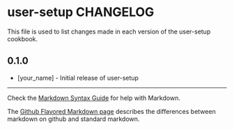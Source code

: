# user-setup CHANGELOG

This file is used to list changes made in each version of the user-setup cookbook.

## 0.1.0
- [your_name] - Initial release of user-setup

- - -
Check the [Markdown Syntax Guide](http://daringfireball.net/projects/markdown/syntax) for help with Markdown.

The [Github Flavored Markdown page](http://github.github.com/github-flavored-markdown/) describes the differences between markdown on github and standard markdown.
